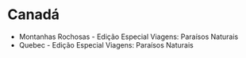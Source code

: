 # Canadá

* Montanhas Rochosas - Edição Especial Viagens: Paraísos Naturais
* Quebec - Edição Especial Viagens: Paraísos Naturais